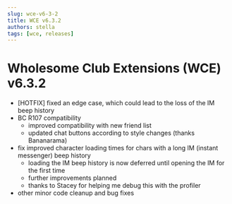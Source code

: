 ```yaml
---
slug: wce-v6-3-2
title: WCE v6.3.2
authors: stella
tags: [wce, releases]
---
```


# Wholesome Club Extensions (WCE) v6.3.2

* [HOTFIX] fixed an edge case, which could lead to the loss of the IM beep history
* BC R107 compatibility
  * improved compatibility with new friend list
  * updated chat buttons according to style changes (thanks Bananarama)
* fix improved character loading times for chars with a long IM (instant messenger) beep history
  * loading the IM beep history is now deferred until opening the IM for the first time
  * further improvements planned
  * thanks to Stacey for helping me debug this with the profiler
* other minor code cleanup and bug fixes